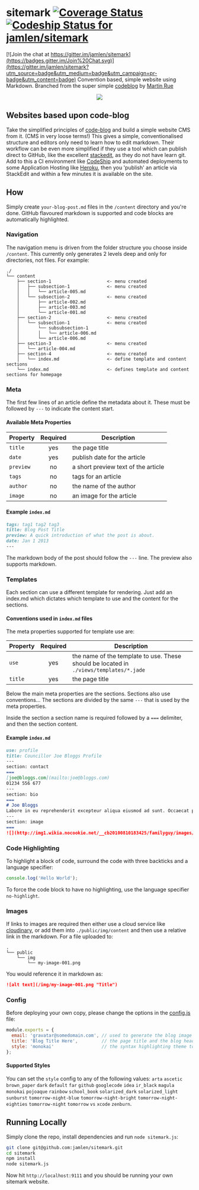 # sitemark [![Coverage Status](https://img.shields.io/coveralls/jamlen/sitemark.svg)](https://coveralls.io/r/jamlen/sitemark?branch=master) [ ![Codeship Status for jamlen/sitemark](https://www.codeship.io/projects/7c253ce0-2a43-0132-843e-76f9ef90f262/status)](https://www.codeship.io/projects/38228)

[![Join the chat at https://gitter.im/jamlen/sitemark](https://badges.gitter.im/Join%20Chat.svg)](https://gitter.im/jamlen/sitemark?utm_source=badge&utm_medium=badge&utm_campaign=pr-badge&utm_content=badge)
Convention based, simple website using Markdown. Branched from the super simple [codeblog](https://github.com/martinrue/codeblog) by [Martin Rue](https://github.com/martinrue)

<p align="center">
  <a href="http://sitemark.io">
    <img src="https://github.com/jamlen/sitemark/raw/master/screenshot.png" />
  </a>
</p>

## Websites based upon code-blog

Take the simplified principles of [code-blog](https://github.com/martinrue/codeblog) and build a simple website CMS from it. (CMS in very loose terms!) This gives a simple, conventionalised structure and editors only need to learn how to edit markdown. Their workflow can be even more simplified if they use a tool which can publish direct to GitHub, like the excellent [stackedit](https://stackedit.io), as they do not have learn git. Add to this a CI environment like [CodeShip](https://www.codeship.io/) and automated deployments to some Application Hosting like [Heroku](https://www.heroku.com/), then you 'publish' an article via StackEdit and within a few minutes it is available on the site.

## How
Simply create `your-blog-post.md` files in the `/content` directory and you're done. GitHub flavoured markdown is supported and code blocks are automatically highlighted.

### Navigation
The navigation menu is driven from the folder structure you choose inside `/content`. This currently only generates 2 levels deep and only for directories, not files. For example:

```
./
└── content
    ├── section-1                     <- menu created
    │   ├── subsection-1              <- menu created
    │   │   └── article-005.md
    │   └── subsection-2              <- menu created
    │       ├── article-002.md
    │       ├── article-003.md
    │       └── article-001.md
    ├── section-2                     <- menu created
    │   └── subsection-1              <- menu created
    │       └── subsubsection-1
    │       │   └── article-006.md
    │       └── article-006.md
    ├── section-3                     <- menu created
    │   └── article-004.md
    ├── section-4                     <- menu created
    │   └── index.md                  <- define template and content sections
    └── index.md                      <- defines template and content sections for homepage
```

### Meta
The first few lines of an article define the metadata about it. These must be followed by `---` to indicate the content start.

#### Available Meta Properties

| Property  | Required | Description                         |
| --------- |:--------:| ----------------------------------- |
| `title`   | yes      | the page title                      |
| `date`    | yes      | publish date for the article        |
| `preview` | no       | a short preview text of the article |
| `tags`    | no       | tags for an article                 |
| `author`  | no       | the name of the author              |
| `image`   | no       | an image for the article            |

#### Example `index.md`

```markdown
tags: tag1 tag2 tag3
title: Blog Post Title
preview: A quick introduction of what the post is about.
date: Jan 1 2013
---
```

The markdown body of the post should follow the `---` line. The preview also supports markdown.


### Templates

Each section can use a different template for rendering. Just add an index.md which dictates which template to use and the content for the sections.

#### Conventions used in `index.md` files

The meta properties supported for template use are:

| Property | Required | Description                                                                            |
| -------- |:--------:| -------------------------------------------------------------------------------------- |
| `use`    | yes      | the name of the template to use. These should be located in `./views/templates/*.jade` |
| `title`  | yes      | the page title                                                                         |

Below the main meta properties are the sections. Sections also use conventions... The sections are divided by the same `---` that is used by the meta properties. 

Inside the section a section name is required followed by a `===` delimiter, and then the section content.

#### Example `index.md`

```markdown
use: profile
title: Councillor Joe Bloggs Profile
---
section: contact
===
[joe@bloggs.com](mailto:joe@bloggs.com)
01234 556 677
---
section: bio
===
# Joe Bloggs
Labore in eu reprehenderit excepteur aliqua eiusmod ad sunt. Occaecat pariatur est aliqua sint magna laboris aute esse. Cupidatat aliquip ipsum ipsum nulla cillum exercitation ipsum in eu nostrud elit amet ut qui. 
---
section: image
===
![](http://img1.wikia.nocookie.net/__cb20100810183425/familyguy/images/2/2f/Lobot.png 'Lobot')
```

### Code Highlighting
To highlight a block of code, surround the code with three backticks and a language specifier:

```javascript
console.log('Hello World');
```

To force the code block to have no highlighting, use the language specifier `no-highlight`.

### Images

If links to images are required then either use a cloud service like [cloudinary](https://cloudinary.com), or add them into `./public/img/content` and then use a relative link in the markdown.
For a file uploaded to:

```
.
└── public
    └── img
        └── my-image-001.png
```
You would reference it in markdown as:

```markdown
![alt text](/img/my-image-001.png "Title")
```

### Config
Before deploying your own copy, please change the options in the [config.js](https://github.com/jamlen/sitemark/blob/master/config.js) file:

```javascript
module.exports = {
  email: 'gravatar@somedomain.com', // used to generate the blog image
  title: 'Blog Title Here',         // the page title and the blog header text
  style: 'monokai'                  // the syntax highlighting theme to use
};
```

#### Supported Styles
You can set the `style` config to any of the following values: `arta` `ascetic` `brown_paper` `dark` `default` `far` `github` `googlecode` `idea` `ir_black` `magula` `monokai` `pojoaque` `rainbow` `school_book` `solarized_dark` `solarized_light` `sunburst` `tomorrow-night-blue` `tomorrow-night-bright` `tomorrow-night-eighties` `tomorrow-night` `tomorrow` `vs` `xcode` `zenburn`.

## Running Locally
Simply clone the repo, install dependencies and run `node sitemark.js`:

```bash
git clone git@github.com:jamlen/sitemark.git
cd sitemark
npm install
node sitemark.js
```

Now hit `http://localhost:9111` and you should be running your own sitemark website.
